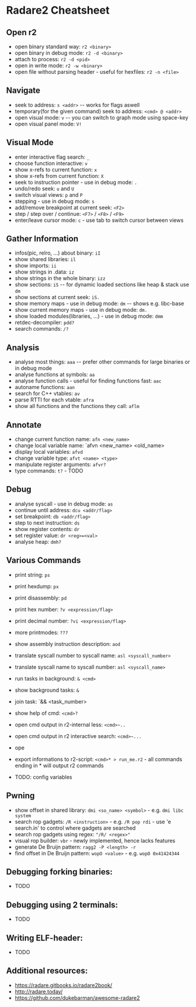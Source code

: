 # Radare2 Cheatsheet

## Open r2
- open binary standard way: `r2 <binary>`
- open binary in debug mode: `r2 -d <binary>`
- attach to process: `r2 -d <pid>`
- open in write mode: `r2 -w <binary>`
- open file without parsing header - useful for hexfiles: `r2 -n <file>`

## Navigate
- seek to address: `s <addr>` -- works for flags aswell
- temporary(for the given command) seek to address: `<cmd> @ <addr>`
- open visual mode: `v` -- you can switch to graph mode using space-key
- open visual panel mode: `V!`

## Visual Mode
- enter interactive flag search: `_`
- choose function interactive: `v`
- show x-refs to current function: `x`
- show x-refs from current function: `X`
- seek to instruction pointer - use in debug mode: `.`
- undo/redo seek: `u` and `U`
- switch visual views: `p` and `P`
- stepping - use in debug mode: `s`
- add/remove breakpoint at current seek: `<F2>`
- step / step over / continue: `<F7>` / `<F8>` / `<F9>`
- enter/leave cursor mode: `c` - use tab to switch cursor between views

## Gather Information
- infos(pic, relro, ...) about binary: `iI`
- show shared libraries: `il`
- show imports: `ii`
- show strings in .data: `iz`
- show strings in the whole binary: `izz`
- show sections: `iS` -- for dynamic loaded sections like heap & stack use `dm`
- show sections at current seek: `iS.`
- show memory maps - use in debug mode: `dm` -- shows e.g. libc-base
- show current memory maps - use in debug mode: `dm.`
- show loaded modules(libraries, ...) - use in debug mode: `dmm`
- retdec-decompiler: `pdd?`
- search commands: `/?`

 ## Analysis
- analyse most things: `aaa`  -- prefer other commands for large binaries or in debug mode
- analyse functions at symbols: `aa`
- analyse function calls - useful for finding functions fast:  `aac`
- autoname functions: `aan`
- search for C++ vtables: `av`
- parse RTTI for each vtable: `afra`
- show all functions and the functions they call: `aflm`

## Annotate
- change current function name: `afn <new_name>`
- change local variable name: `afvn <new_name> <old_name>
- display local variables: `afvd`
- change variable type: `afvt <name> <type>`
- manipulate register arguments: `afvr?`
- type commands: `t?` - TODO

## Debug
- analyse syscall - use in debug mode: `as`
- continue until address: `dcu <addr/flag>`
- set breakpoint: `db <addr/flag>` 
- step to next instruction: `ds`
- show register contents: `dr`
- set register value: `dr <reg>=<val>`
- analyse heap: `dmh?`

## Various Commands 
- print string: `ps`
- print hexdump: `px`
- print disassembly: `pd`
- print hex number: `?v <expression/flag>`
- print decimal number: `?vi <expression/flag>` 
- more printmodes: `???`


- show assembly instruction description: `aod`
- translate syscall number to syscall name: `asl <syscall_number>`
- translate syscall name to syscall number: `asl <syscall_name>`

- run tasks in background: `& <cmd>`
- show background tasks: `&`
- join task: `&& <task_number>

- show help of cmd: `<cmd>?`
- open cmd output in r2-internal less: `<cmd>~..`
- open cmd output in r2 interactive search: `<cmd>~...`
- ope
- export informations to r2-script: `<cmd>* > run_me.r2` - all commands ending in * will output r2 commands
- TODO: config variables


## Pwning
- show offset in shared library: `dmi <so_name> <symbol>` - e.g. `dmi libc system`
- search rop gadgets: `/R <instruction>` - e.g. `/R pop rdi` - use 'e search.in' to control where gadgets are searched
- search rop gadgets using regex: `"/R/ <regex>"`
- visual rop builder: `vbr` - newly implemented, hence lacks features
- generate De Bruijn pattern: `ragg2 -P <length> -r`
- find offset in De Bruijn pattern: `wopO <value>` - e.g. `wopO 0x41424344`

## Debugging forking binaries:
- TODO

## Debugging using 2 terminals:
- TODO

## Writing ELF-header:
- TODO

## Additional resources:
- https://radare.gitbooks.io/radare2book/
- http://radare.today/
- https://github.com/dukebarman/awesome-radare2
